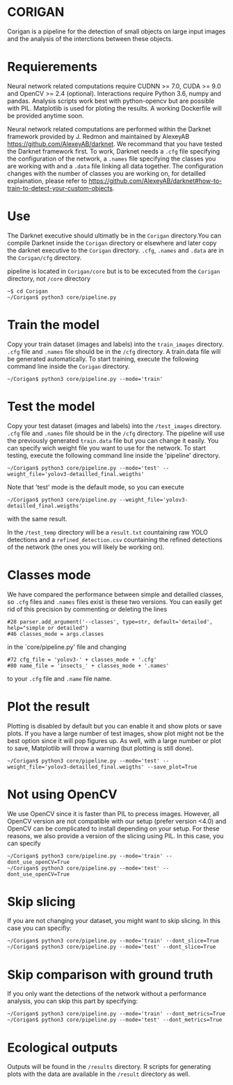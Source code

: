 # CORIGAN

Corigan is a pipeline for the detection of small objects on large input images and the analysis of the interctions between these objects.

# Requierements

Neural network related computations require CUDNN >= 7.0, CUDA >= 9.0 and OpenCV >= 2.4 (optional). Interactions require Python 3.6, numpy and pandas. Analysis scripts work best with python-opencv but are possible with PIL. Matplotlib is used for ploting the results.
A working Dockerfile will be provided anytime soon.

Neural network related computations are performed within the Darknet framework provided by J. Redmon and maintained by AlexeyAB https://github.com/AlexeyAB/darknet. We recommand that you have tested the Darknet framework first.
To work, Darknet needs a `.cfg` file specifying the configuration of the network, a `.names` file specifying the classes you are working with and a `.data` file linking all data together. 
The configuration changes with the number of classes you are working on, for detailled explaination, please refer to https://github.com/AlexeyAB/darknet#how-to-train-to-detect-your-custom-objects. 

# Use

The Darknet executive should ultimatly be in the `Corigan` directory.You can compile Darknet inside the `Corigan` directory or elsewhere and later copy the darknet executive to the `Corigan` directory.
`.cfg`, `.names` and `.data` are in the `Corigan/cfg` directory.


pipeline is located in `Corigan/core` but is to be excecuted from the `Corigan` directory, not `/core` directory

```
~$ cd Corigan
~/Corigan$ python3 core/pipeline.py
```

# Train the model

Copy your train dataset (images and labels) into the `train_images` directory.
`.cfg` file and `.names` file should be in the `/cfg` directory. A train.data file will be generated automatically.
To start training, execute the following command line inside the `Corigan` directory.

```
~/Corigan$ python3 core/pipeline.py --mode='train'
 ```

# Test the model

Copy your test dataset (images and labels) into the `/test_images` directory.
`.cfg` file and `.names` file should be in the `/cfg` directory. The pipeline will use the previously generated `train.data` file but you can change it easily.
You can specify wich weight file you want to use for the network.
To start testing, execute the following command line inside the 'pipeline' directory.

```
~/Corigan$ python3 core/pipeline.py --mode='test' --weight_file='yolov3-detailled_final.weigths'
```

Note that 'test' mode is the default mode, so you can execute

```
~/Corigan$ python3 core/pipeline.py --weight_file='yolov3-detailled_final.weigths'
```

with the same result.

In the `/test_temp` directory will be a `result.txt` countaining raw YOLO detections and a `refined_detection.csv` countaining the refined detections of the network (the ones you will likely be working on).

# Classes mode

We have compared the performance between simple and detailled classes, so `.cfg` files and `.names` files exist is these two versions. You can easily get rid of this precision by commenting or deleting the lines 

```
#28 parser.add_argument('--classes', type=str, default='detailed', help="simple or detailed")
#46 classes_mode = args.classes
```
in the `core/pipeline.py' file
and changing

```
#72 cfg_file = 'yolov3-' + classes_mode + '.cfg'
#80 name_file = 'insects_' + classes_mode + '.names'
```

to your `.cfg` file and `.name` file name. 



# Plot the result

Plotting is disabled by default but you can enable it and show plots or save plots. If you have a large number of test images, show plot might not be the best option since it will pop figures up. As well, with a large number or plot to save, Matplotlib will throw a warning (but plotting is still done).

```
~/Corigan$ python3 core/pipeline.py --mode='test' --weight_file='yolov3-detailled_final.weigths' --save_plot=True
```

# Not using OpenCV

We use OpenCV since it is faster than PIL to precess images. However, all OpenCV version are not compatible with our setup (prefer version <4.0) and OpenCV can be complicated to install depending on your setup. For these reasons, we also provide a version of the slicing using PIL. In this case, you can specify

```
~/Corigan$ python3 core/pipeline.py --mode='train' --dont_use_openCV=True
~/Corigan$ python3 core/pipeline.py --mode='test' --dont_use_openCV=True
```

# Skip slicing

If you are not changing your dataset, you might want to skip slicing. In this case you can specifiy:

```
~/Corigan$ python3 core/pipeline.py --mode='train' --dont_slice=True
~/Corigan$ python3 core/pipeline.py --mode='test' --dont_slice=True
```

# Skip comparison with ground truth

If you only want the detections of the network without a performance analysis, you can skip this part by specifying:

```
~/Corigan$ python3 core/pipeline.py --mode='train' --dont_metrics=True
~/Corigan$ python3 core/pipeline.py --mode='test' --dont_metrics=True
```

# Ecological outputs

Outputs will be found in the `/results` directory.
R scripts for generating plots with the data are available in the `/result` directory as well.
